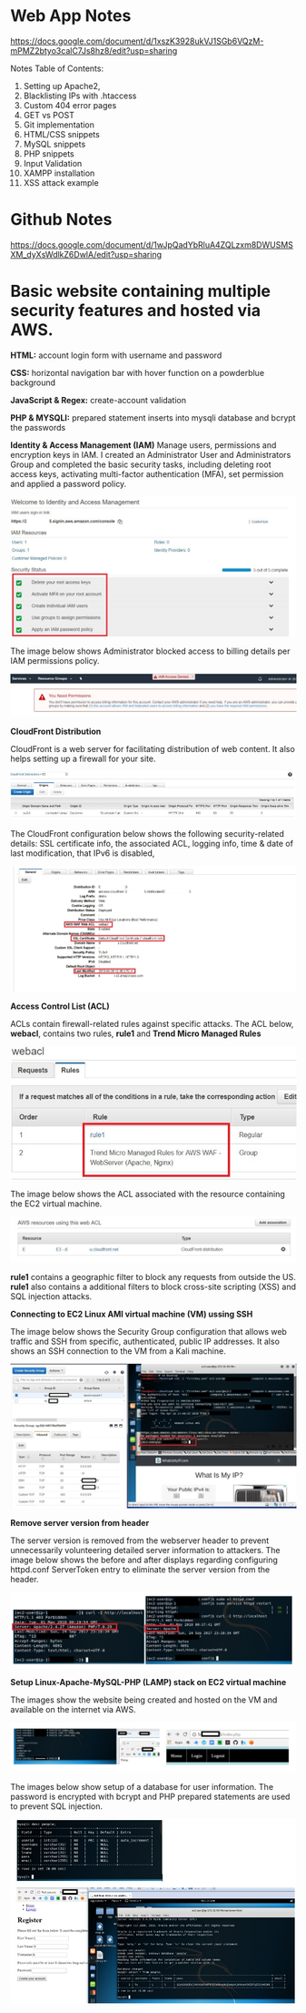 
# Web App Notes

https://docs.google.com/document/d/1xszK3928ukVJ1SGb6VQzM-mPMZ2btyo3calC7Js8hz8/edit?usp=sharing

Notes Table of Contents:

1. Setting up Apache2, 
2. Blacklisting IPs with .htaccess
3. Custom 404 error pages
4. GET vs POST
5. Git implementation
6. HTML/CSS snippets
7. MySQL snippets
8. PHP snippets
9. Input Validation
10. XAMPP installation
11. XSS attack example

# Github Notes

https://docs.google.com/document/d/1wJpQadYbRluA4ZQLzxm8DWUSMSXM_dyXsWdlkZ6DwlA/edit?usp=sharing

# Basic website containing multiple security features and hosted via AWS. 

**HTML:** account login form with username and password

**CSS:** horizontal navigation bar with hover function on a powderblue background

**JavaScript & Regex:** create-account validation

**PHP & MYSQLI:** prepared statement inserts into mysqli database and bcrypt the passwords

**Identity & Access Management (IAM)**
Manage users, permissions and encryption keys in IAM.  I created an Administrator User and Administrators Group and completed the basic security tasks, including deleting root access keys, activating multi-factor authentication (MFA), set permission and applied a password policy.

![alt text](screenshots/IAM1.jpg "IAM dashboard")

The image below shows Administrator blocked access to billing details per IAM permissions policy.

![alt text](screenshots/IAM2.jpg "IAM permission block")

**CloudFront Distribution**

CloudFront is a web server for facilitating distribution of web content.  It also helps setting up a firewall for your site.  

![alt text](screenshots/CloudFront1.jpg "CloudFront origins")

The CloudFront configuration below shows the following security-related details: SSL certificate info, the associated ACL, logging info, time & date of last modification, that IPv6 is disabled, 

![alt text](screenshots/CloudFront2.jpg "CloudFront details")

**Access Control List (ACL)**

ACLs contain firewall-related rules against specific attacks.  The ACL below, **webacl**, contains two rules, **rule1** and **Trend Micro Managed Rules**

![alt text](screenshots/webacl1a.jpg "webacl rules")

The image below shows the ACL associated with the resource containing the EC2 virtual machine.

![alt text](screenshots/webacl2.jpg "resource using webacl")

**rule1** contains a geographic filter to block any requests from outside the US.  **rule1** also contains a additional filters to block cross-site scripting (XSS) and SQL injection attacks.

**Connecting to EC2 Linux AMI virtual machine (VM) ussing SSH**

The image below shows the Security Group configuration that allows web traffic and SSH from specific, authenticated, public IP addresses.  It also shows an SSH connection to the VM from a Kali machine.

![alt text](screenshots/SSHcnx1.jpg "SSH connection")

**Remove server version from header**

The server version is removed from the webserver header to prevent unnecessarily volunteering detailed server information to attackers. The image below shows the before and after displays regarding configuring httpd.conf ServerToken entry to eliminate the server version from the header.

![alt text](screenshots/versionheader1.jpg "version header removal")

**Setup Linux-Apache-MySQL-PHP (LAMP) stack on EC2 virtual machine**

The images show the website being created and hosted on the VM and available on the internet via AWS.

![alt text](screenshots/website.jpg "website setup")

The images below show setup of a database for user information.  The password is encrypted with bcrypt and PHP prepared statements are used to prevent SQL injection. 

![alt text](screenshots/database.jpg "database setup")
